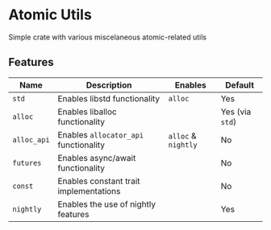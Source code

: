 # Atomic Utils
Simple crate with various miscelaneous atomic-related utils

## Features
| Name        | Description                            | Enables             | Default         |
| ----------- | -------------------------------------- | ------------------- | --------------- |
| `std`       | Enables libstd functionality           | `alloc`             | Yes             |
| `alloc`     | Enables liballoc functionality         |                     | Yes (via `std`) |
| `alloc_api` | Enables `allocator_api` functionality  | `alloc` & `nightly` | No              |  
| `futures` | Enables async/await functionality        |                     | No              |
| `const`     | Enables constant trait implementations |                     | No              |
| `nightly`   | Enables the use of nightly features    |                     | Yes             |